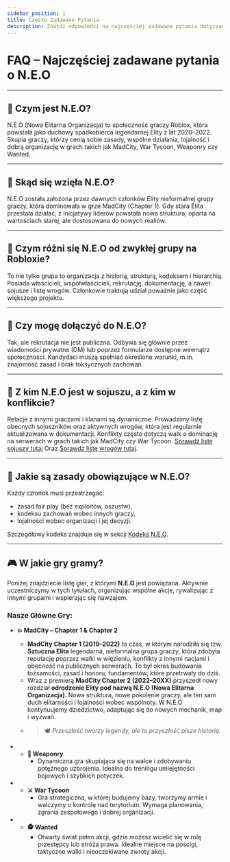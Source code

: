 ```yaml
---
sidebar_position: 1
title: Często Zadawane Pytania
description: Znajdź odpowiedzi na najczęściej zadawane pytania dotyczące N.E.O.
---
```


# FAQ – Najczęściej zadawane pytania o N.E.O

---

## 🔹 Czym jest N.E.O?

N.E.O (Nowa Elitarna Organizacja) to społeczność graczy Roblox, która powstała jako duchowy spadkobierca legendarnej Elity z lat 2020–2022. Skupia graczy, którzy cenią sobie zasady, wspólne działania, lojalność i dobrą organizację w grach takich jak MadCity, War Tycoon, Weaponry czy Wanted.

---

## 🔹 Skąd się wzięła N.E.O?

N.E.O została założona przez dawnych członków Elity nieformalnej grupy graczy, która dominowała w grze MadCity (Chapter 1). Gdy stara Elita przestała działać, z inicjatywy liderów powstała nowa struktura, oparta na wartościach starej, ale dostosowana do nowych realiów.

---

## 🔹 Czym różni się N.E.O od zwykłej grupy na Robloxie?

To nie tylko grupa to organizacja z historią, strukturą, kodeksem i hierarchią. Posiada właścicieli, współwłaścicieli, rekrutację, dokumentację, a nawet sojusze i listę wrogów. Członkowie traktują udział poważnie jako część większego projektu.

---

## 🔹 Czy mogę dołączyć do N.E.O?

Tak, ale rekrutacja nie jest publiczna. Odbywa się głównie przez wiadomości prywatne (DM) lub poprzez formularze dostępne wewnątrz społeczności. Kandydaci muszą spełniać określone warunki, m.in. znajomość zasad i brak toksycznych zachowań.

---

## 🔹 Z kim N.E.O jest w sojuszu, a z kim w konflikcie?

Relacje z innymi graczami i klanami są dynamiczne. Prowadzimy listę obecnych sojuszników oraz aktywnych wrogów, która jest regularnie aktualizowana w dokumentacji. Konflikty często dotyczą walk o dominację na serwerach w grach takich jak MadCity czy War Tycoon.
[Sprawdź listę sojuszy tutaj](/docs/7.%20Sojusze%20i%20Wrogowie/7.1%20Sojusze.md) Oraz [Sprawdź listę wrogów tutaj](/docs//7.%20Sojusze%20i%20Wrogowie/7.2%20Wrogowie.md).

---

## 🔹 Jakie są zasady obowiązujące w N.E.O?

Każdy członek musi przestrzegać:

* zasad fair play (bez exploitów, oszustw),
* kodeksu zachowań wobec innych graczy,
* lojalności wobec organizacji i jej decyzji.

Szczegółowy kodeks znajduje się w sekcji [Kodeks N.E.O](/docs/4.%20Kodeks%20N.E.O/4.1%20Zasady%20Ogólne.md).

---

## 🎮 W jakie gry gramy?

Poniżej znajdziecie listę gier, z którymi **N.E.O** jest powiązana. Aktywnie uczestniczymy w tych tytułach, organizując wspólne akcje, rywalizując z innymi grupami i wspierając się nawzajem.

### **Nasze Główne Gry:**

* **💥 MadCity – Chapter 1 & Chapter 2**
    * **MadCity Chapter 1 (2019–2022)** to czas, w którym narodziła się tzw. **Sztuczna Elita** legendarna, nieformalna grupa graczy, która zdobyła reputację poprzez walki w więzieniu, konflikty z innymi nacjami i obecność na publicznych serwerach. To był okres budowania tożsamości, zasad i honoru, fundamentów, które przetrwały do dziś.
    * Wraz z premierą **MadCity Chapter 2 (2022–20XX)** przyszedł nowy rozdział **odrodzenie Elity pod nazwą N.E.O (Nowa Elitarna Organizacja)**. Nowa struktura, nowe pokolenie graczy, ale ten sam duch elitarności i lojalności wobec wspólnoty. W N.E.O kontynuujemy dziedzictwo, adaptując się do nowych mechanik, map i wyzwań.
    * > 🕊️ *Przeszłość tworzy legendy, ale to przyszłość pisze historię.*
    
* * **🔫 Weaponry**
    * Dynamiczna gra skupiająca się na walce i zdobywaniu potężnego uzbrojenia. Idealna do treningu umiejętności bojowych i szybkich potyczek.
    
* * **⚔️ War Tycoon**
    * Gra strategiczna, w której budujemy bazy, tworzymy armie i walczymy o kontrolę nad terytorium. Wymaga planowania, zgrania zespołowego i dobrej organizacji.
    
* * **🕵️ Wanted**
    * Otwarty świat pełen akcji, gdzie możesz wcielić się w rolę przestępcy lub stróża prawa. Idealne miejsce na pościgi, taktyczne walki i nieoczekiwane zwroty akcji.
